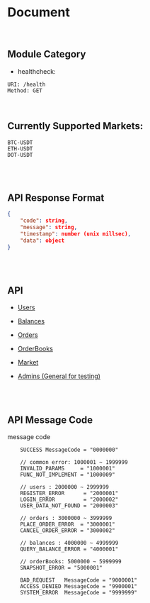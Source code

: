 # Document

<br>

## Module Category

* healthcheck:

```
URI: /health
Method: GET
```

<br>

## Currently Supported Markets:

```
BTC-USDT
ETH-USDT
DOT-USDT
```

<br>
<br>

## API Response Format

```json
{
    "code": string,
    "message": string,
    "timestamp": number (unix millsec),
    "data": object
}
```

<br>
<br>

## API 

* [Users](users)
* [Balances](balances)
* [Orders](orders)
* [OrderBooks](orderbooks)
* [Market](markets)

* [Admins (General for testing)](admins)

<br>
<br>

## API Message Code

message code
```
	SUCCESS MessageCode = "0000000"

	// common error: 1000001 ~ 1999999
	INVALID_PARAMS     = "1000001"
	FUNC_NOT_IMPLEMENT = "1000009"

	// users : 2000000 ~ 2999999
	REGISTER_ERROR      = "2000001"
	LOGIN_ERROR         = "2000002"
	USER_DATA_NOT_FOUND = "2000003"

	// orders : 3000000 ~ 3999999
	PLACE_ORDER_ERROR  = "3000001"
	CANCEL_ORDER_ERROR = "3000002"

	// balances : 4000000 ~ 4999999
	QUERY_BALANCE_ERROR = "4000001"

	// orderBooks: 5000000 ~ 5999999
	SNAPSHOT_ERROR = "5000001"

	BAD_REQUEST   MessageCode = "9000001"
	ACCESS_DENIED MessageCode = "9900001"
	SYSTEM_ERROR  MessageCode = "9999999"

```
